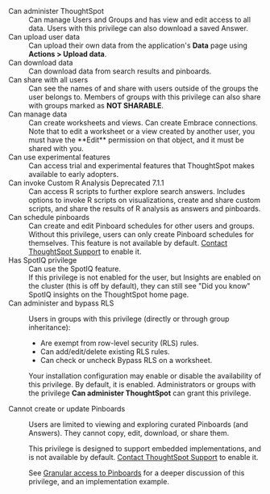 <dl>
    <dlentry id="administer-ts">
      <dt>Can administer ThoughtSpot</dt>
      <dd>Can manage Users and Groups and has view and edit access to all data. Users with this privilege can also download a saved Answer. </dd>
    </dlentry>
    <dlentry id="upload-user-data">
      <dt>Can upload user data</dt>
      <dd>Can upload their own data from the application's <strong>Data</strong> page using <strong>Actions > Upload data</strong>.</dd>
    </dlentry>
    <dlentry id="download-data">
      <dt>Can download data</dt>
      <dd>Can download data from search results and pinboards.</dd>
    </dlentry>
    <dlentry id="share">
      <dt>Can share with all users</dt>
      <dd>Can see the names of and share with users outside of the groups the user belongs to. Members of groups with this privilege can also share with groups marked as
      <strong>NOT SHARABLE</strong>.</dd>
    </dlentry>
    <dlentry id="manage-data">
      <dt>Can manage data</dt>
      <dd>Can create worksheets and views. Can create Embrace connections.<br>Note that to edit a worksheet or a view created by another user, you must have the **Edit** permission on that object, and it must be shared with you.</dd>
    </dlentry>
    <dlentry id="experimental">
      <dt>Can use experimental features</dt>
      <dd>Can access trial and experimental features that ThoughtSpot makes available to early adopters.</dd>
    </dlentry>
    <dlentry id="custom-r">
      <dt>Can invoke Custom R Analysis <span class="label label-beta">Deprecated 7.1.1</span></dt>
      <dd>Can access R scripts to further explore search answers. Includes options to invoke R scripts on visualizations, create and share custom scripts, and share the results of R analysis as answers and pinboards.</dd>
    </dlentry>
    <dlentry id="schedule-pinboards">
      <dt>Can schedule pinboards</dt>
      <dd>Can create and edit Pinboard schedules for other users and groups. Without this privilege, users can only create Pinboard schedules for themselves. This feature is not available by default. <a href="{{ site.baseurl }}/appliance/contact.html">Contact ThoughtSpot Support</a> to enable it.</dd>
    </dlentry>
    <dlentry id="spotiq">
      <dt>Has SpotIQ privilege</dt>
      <dd>Can use the SpotIQ feature.<br>If this privilege is not enabled for the user, but Insights are enabled on the cluster (this is off by default), they can still see "Did you know" SpotIQ insights on the ThoughtSpot home page.</dd>
    </dlentry>
    <dlentry id="bypass-rls">
      <dt>Can administer and bypass RLS</dt>
      <dd><p>Users in groups with this privilege (directly or through group inheritance):</p>
          <ul>      
            <li>Are exempt from row-level security (RLS) rules.</li>
            <li>Can add/edit/delete existing RLS rules.</li>
            <li>Can check or uncheck Bypass RLS on a worksheet.</li></ul>
      <p>Your installation configuration may enable or disable the availability of this privilege. By default, it is enabled. Administrators or groups with the privilege <strong>Can administer ThoughtSpot</strong> can grant this privilege.</p></dd>
    </dlentry>
    <dlentry id="read-only">
      <dt>Cannot create or update Pinboards</dt>
      <dd><p>Users are limited to viewing and exploring curated Pinboards (and Answers). They cannot copy, edit, download, or share them.</p>
      <p>This privilege is designed to support embedded implementations, and is not available by default. <a href="{{ site.baseurl }}/appliance/contact.html">Contact ThoughtSpot Support</a> to enable it.</p>
      <p>See <a href="{{ site.baseurl }}/end-user/introduction/pinboard-granular-permission.html">Granular access to Pinboards</a> for a deeper discussion of this privilege, and an implementation example.</p></dd>
    </dlentry>
  </dl>
